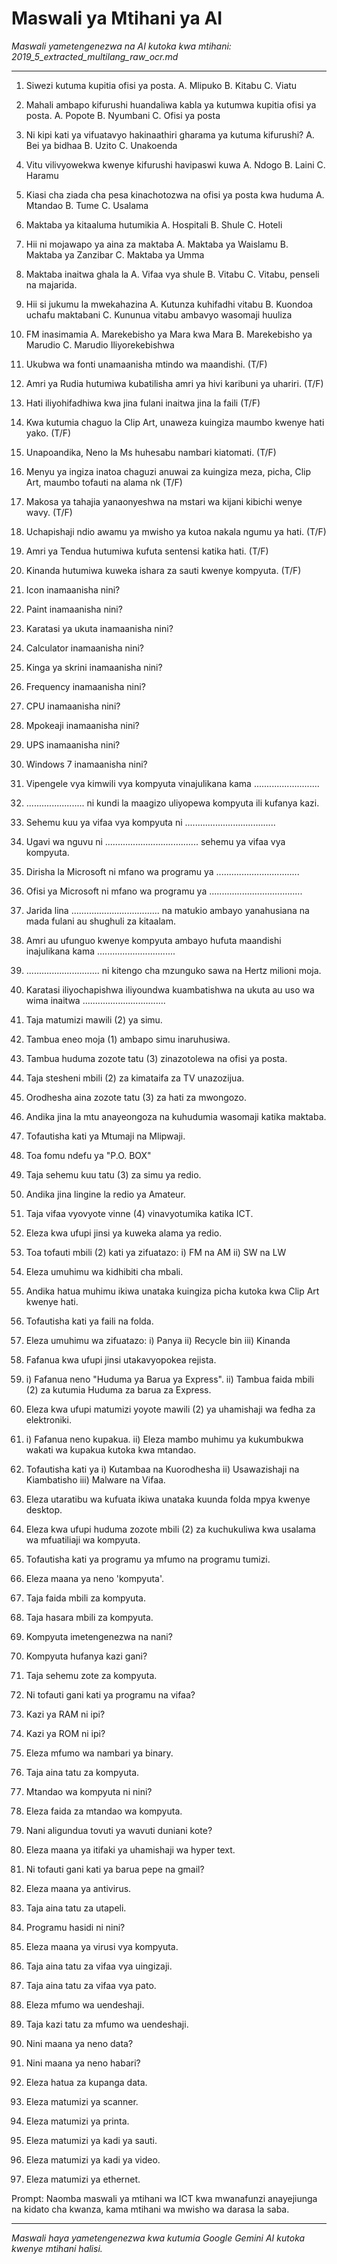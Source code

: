 # Maswali ya Mtihani ya AI
*Maswali yametengenezwa na AI kutoka kwa mtihani: 2019_5_extracted_multilang_raw_ocr.md*

---

1.  Siwezi kutuma kupitia ofisi ya posta.
    A. Mlipuko B. Kitabu C. Viatu

2.  Mahali ambapo kifurushi huandaliwa kabla ya kutumwa kupitia ofisi ya posta.
    A. Popote B. Nyumbani C. Ofisi ya posta

3.  Ni kipi kati ya vifuatavyo hakinaathiri gharama ya kutuma kifurushi?
    A. Bei ya bidhaa B. Uzito C. Unakoenda

4.  Vitu vilivyowekwa kwenye kifurushi havipaswi kuwa
    A. Ndogo B. Laini C. Haramu

5.  Kiasi cha ziada cha pesa kinachotozwa na ofisi ya posta kwa huduma
    A. Mtandao B. Tume C. Usalama

6.  Maktaba ya kitaaluma hutumikia
    A. Hospitali B. Shule C. Hoteli

7.  Hii ni mojawapo ya aina za maktaba
    A. Maktaba ya Waislamu B. Maktaba ya Zanzibar C. Maktaba ya Umma

8.  Maktaba inaitwa ghala la
    A. Vifaa vya shule B. Vitabu C. Vitabu, penseli na majarida.

9.  Hii si jukumu la mwekahazina
    A. Kutunza kuhifadhi vitabu B. Kuondoa uchafu maktabani
    C. Kununua vitabu ambavyo wasomaji huuliza

10. FM inasimamia
    A. Marekebisho ya Mara kwa Mara B. Marekebisho ya Marudio
    C. Marudio Iliyorekebishwa

11. Ukubwa wa fonti unamaanisha mtindo wa maandishi. (T/F)

12. Amri ya Rudia hutumiwa kubatilisha amri ya hivi karibuni ya uhariri. (T/F)

13. Hati iliyohifadhiwa kwa jina fulani inaitwa jina la faili (T/F)

14. Kwa kutumia chaguo la Clip Art, unaweza kuingiza maumbo kwenye hati yako. (T/F)

15. Unapoandika, Neno la Ms huhesabu nambari kiatomati. (T/F)

16. Menyu ya ingiza inatoa chaguzi anuwai za kuingiza meza, picha, Clip Art, maumbo tofauti na alama nk (T/F)

17. Makosa ya tahajia yanaonyeshwa na mstari wa kijani kibichi wenye wavy. (T/F)

18. Uchapishaji ndio awamu ya mwisho ya kutoa nakala ngumu ya hati. (T/F)

19. Amri ya Tendua hutumiwa kufuta sentensi katika hati. (T/F)

20. Kinanda hutumiwa kuweka ishara za sauti kwenye kompyuta. (T/F)

21. Icon inamaanisha nini?

22. Paint inamaanisha nini?

23. Karatasi ya ukuta inamaanisha nini?

24. Calculator inamaanisha nini?

25. Kinga ya skrini inamaanisha nini?

26. Frequency inamaanisha nini?

27. CPU inamaanisha nini?

28. Mpokeaji inamaanisha nini?

29. UPS inamaanisha nini?

30. Windows 7 inamaanisha nini?

31. Vipengele vya kimwili vya kompyuta vinajulikana kama ..........................

32. ....................... ni kundi la maagizo uliyopewa kompyuta ili kufanya kazi.

33. Sehemu kuu ya vifaa vya kompyuta ni ....................................

34. Ugavi wa nguvu ni ..................................... sehemu ya vifaa vya kompyuta.

35. Dirisha la Microsoft ni mfano wa programu ya .................................

36. Ofisi ya Microsoft ni mfano wa programu ya .....................................

37. Jarida lina ................................... na matukio ambayo yanahusiana na mada fulani au shughuli za kitaalam.

38. Amri au ufunguo kwenye kompyuta ambayo hufuta maandishi inajulikana kama ...............................

39. ............................. ni kitengo cha mzunguko sawa na Hertz milioni moja.

40. Karatasi iliyochapishwa iliyoundwa kuambatishwa na ukuta au uso wa wima inaitwa .................................

41. Taja matumizi mawili (2) ya simu.

42. Tambua eneo moja (1) ambapo simu inaruhusiwa.

43. Tambua huduma zozote tatu (3) zinazotolewa na ofisi ya posta.

44. Taja stesheni mbili (2) za kimataifa za TV unazozijua.

45. Orodhesha aina zozote tatu (3) za hati za mwongozo.

46. Andika jina la mtu anayeongoza na kuhudumia wasomaji katika maktaba.

47. Tofautisha kati ya Mtumaji na Mlipwaji.

48. Toa fomu ndefu ya "P.O. BOX"

49. Taja sehemu kuu tatu (3) za simu ya redio.

50. Andika jina lingine la redio ya Amateur.

51. Taja vifaa vyovyote vinne (4) vinavyotumika katika ICT.

52. Eleza kwa ufupi jinsi ya kuweka alama ya redio.

53. Toa tofauti mbili (2) kati ya zifuatazo: i) FM na AM ii) SW na LW

54. Eleza umuhimu wa kidhibiti cha mbali.

55. Andika hatua muhimu ikiwa unataka kuingiza picha kutoka kwa Clip Art kwenye hati.

56. Tofautisha kati ya faili na folda.

57. Eleza umuhimu wa zifuatazo: i) Panya ii) Recycle bin iii) Kinanda

58. Fafanua kwa ufupi jinsi utakavyopokea rejista.

59. i) Fafanua neno "Huduma ya Barua ya Express".
    ii) Tambua faida mbili (2) za kutumia Huduma za barua za Express.

60. Eleza kwa ufupi matumizi yoyote mawili (2) ya uhamishaji wa fedha za elektroniki.

61. i) Fafanua neno kupakua.
    ii) Eleza mambo muhimu ya kukumbukwa wakati wa kupakua kutoka kwa mtandao.

62. Tofautisha kati ya i) Kutambaa na Kuorodhesha ii) Usawazishaji na Kiambatisho iii) Malware na Vifaa.

63. Eleza utaratibu wa kufuata ikiwa unataka kuunda folda mpya kwenye desktop.

64. Eleza kwa ufupi huduma zozote mbili (2) za kuchukuliwa kwa usalama wa mfuatiliaji wa kompyuta.

65. Tofautisha kati ya programu ya mfumo na programu tumizi.

66. Eleza maana ya neno 'kompyuta'.
67. Taja faida mbili za kompyuta.
68. Taja hasara mbili za kompyuta.
69. Kompyuta imetengenezwa na nani?
70. Kompyuta hufanya kazi gani?
71. Taja sehemu zote za kompyuta.
72. Ni tofauti gani kati ya programu na vifaa?
73. Kazi ya RAM ni ipi?
74. Kazi ya ROM ni ipi?
75. Eleza mfumo wa nambari ya binary.
76. Taja aina tatu za kompyuta.
77. Mtandao wa kompyuta ni nini?
78. Eleza faida za mtandao wa kompyuta.
79. Nani aligundua tovuti ya wavuti duniani kote?
80. Eleza maana ya itifaki ya uhamishaji wa hyper text.
81. Ni tofauti gani kati ya barua pepe na gmail?
82. Eleza maana ya antivirus.
83. Taja aina tatu za utapeli.
84. Programu hasidi ni nini?
85. Eleza maana ya virusi vya kompyuta.
86. Taja aina tatu za vifaa vya uingizaji.
87. Taja aina tatu za vifaa vya pato.
88. Eleza mfumo wa uendeshaji.
89. Taja kazi tatu za mfumo wa uendeshaji.
90. Nini maana ya neno data?
91. Nini maana ya neno habari?
92. Eleza hatua za kupanga data.
93. Eleza matumizi ya scanner.
94. Eleza matumizi ya printa.
95. Eleza matumizi ya kadi ya sauti.
96. Eleza matumizi ya kadi ya video.
97. Eleza matumizi ya ethernet.

Prompt: Naomba maswali ya mtihani wa ICT kwa mwanafunzi anayejiunga na kidato cha kwanza, kama mtihani wa mwisho wa darasa la saba.

---
*Maswali haya yametengenezwa kwa kutumia Google Gemini AI kutoka kwenye mtihani halisi.*
